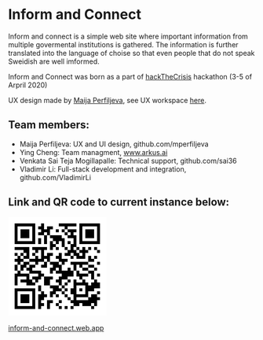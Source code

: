 # Inform and Connect

Inform and connect is a simple web site where important information from multiple govermental institutions is gathered. The information is further translated into the language of choise so that even people that do not speak Sweidish are well imformed.

Inform and Connect was born as a part of [hackTheCrisis](https://www.hackthecrisis.se/) hackathon (3-5 of Arpril 2020)

UX design made by [Maija Perfiljeva](github.com/mperfiljeva), see UX workspace [here]().

## Team members:

- Maija Perfiljeva: UX and UI design, github.com/mperfiljeva
- Ying Cheng: Team managment, www.arkus.ai
- Venkata Sai Teja Mogillapalle: Technical support, github.com/sai36
- Vladimir Li: Full-stack development and integration, github.com/VladimirLi

## Link and QR code to current instance below:

![QR code](inform-and-connect.png)

[inform-and-connect.web.app](inform-and-connect.web.app)
